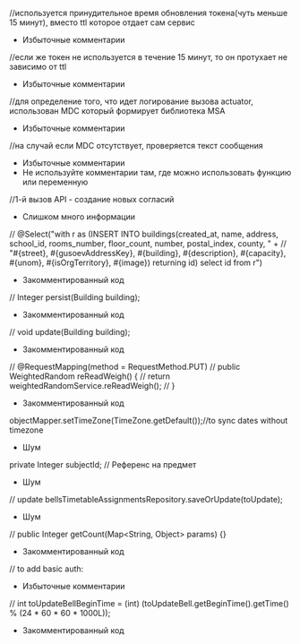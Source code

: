 //используется принудительное время обновления токена(чуть меньше 15 минут), вместо ttl которое отдает сам сервис
- Избыточные комментарии

//если же токен не используется в течение 15 минут, то он протухает не зависимо от ttl
- Избыточные комментарии

//для определение того, что идет логирование вызова actuator, использован MDC который формирует библиотека MSA
- Избыточные комментарии

//на случай если MDC отсутствует, проверяется текст сообщения
- Избыточные комментарии
- Не используйте комментарии там, где можно использовать функцию или переменную

//1-й вызов API - создание новых согласий
- Слишком много информации

//    @Select("with r as (INSERT INTO buildings(created_at, name, address, school_id, rooms_number, floor_count, number, postal_index, county, " +
//            "#{street}, #{gusoevAddressKey}, #{building}, #{description}, #{capacity}, #{unom}, #{isOrgTerritory}, #{image}) returning id) select id from r")
- Закомментированный код

//    Integer persist(Building building);
- Закомментированный код

//    void update(Building building);
- Закомментированный код

//    @RequestMapping(method = RequestMethod.PUT)
//    public WeightedRandom reReadWeigh() {
//        return weightedRandomService.reReadWeigh();
//    }
- Закомментированный код

objectMapper.setTimeZone(TimeZone.getDefault());//to sync dates without timezone
- Шум

private Integer subjectId; // Референс на предмет
- Шум

// update
bellsTimetableAssignmentsRepository.saveOrUpdate(toUpdate);
- Шум

//    public Integer getCount(Map<String, Object> params) {}
- Закомментированный код

// to add basic auth:
- Избыточные комментарии

// int toUpdateBellBeginTime = (int) (toUpdateBell.getBeginTime().getTime() % (24 * 60 * 60 * 1000L));
- Закомментированный код
